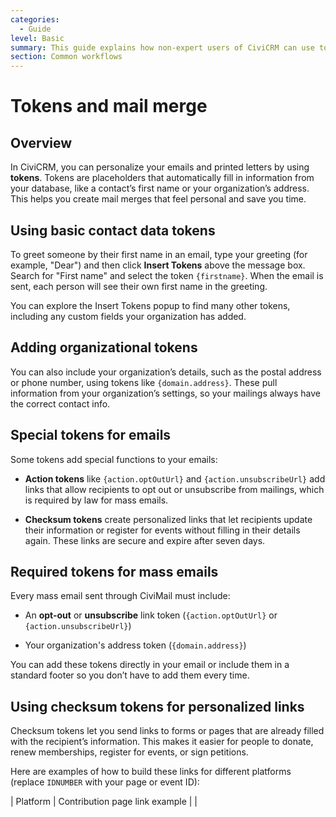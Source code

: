 ```yaml
---
categories:
  - Guide  
level: Basic  
summary: This guide explains how non-expert users of CiviCRM can use tokens to personalize emails and printed materials, and how to set up mail merges to save time and improve communication.  
section: Common workflows  
---
```


# Tokens and mail merge

## Overview

In CiviCRM, you can personalize your emails and printed letters by using **tokens**. Tokens are placeholders that automatically fill in information from your database, like a contact’s first name or your organization’s address. This helps you create mail merges that feel personal and save you time.

## Using basic contact data tokens

To greet someone by their first name in an email, type your greeting (for example, "Dear") and then click **Insert Tokens** above the message box. Search for "First name" and select the token `{firstname}`. When the email is sent, each person will see their own first name in the greeting.

You can explore the Insert Tokens popup to find many other tokens, including any custom fields your organization has added.

## Adding organizational tokens

You can also include your organization’s details, such as the postal address or phone number, using tokens like `{domain.address}`. These pull information from your organization’s settings, so your mailings always have the correct contact info.

## Special tokens for emails

Some tokens add special functions to your emails:

- **Action tokens** like `{action.optOutUrl}` and `{action.unsubscribeUrl}` add links that allow recipients to opt out or unsubscribe from mailings, which is required by law for mass emails.

- **Checksum tokens** create personalized links that let recipients update their information or register for events without filling in their details again. These links are secure and expire after seven days.

## Required tokens for mass emails

Every mass email sent through CiviMail must include:

- An **opt-out** or **unsubscribe** link token (`{action.optOutUrl}` or `{action.unsubscribeUrl}`)

- Your organization's address token (`{domain.address}`)

You can add these tokens directly in your email or include them in a standard footer so you don’t have to add them every time.

## Using checksum tokens for personalized links

Checksum tokens let you send links to forms or pages that are already filled with the recipient’s information. This makes it easier for people to donate, renew memberships, register for events, or sign petitions.

Here are examples of how to build these links for different platforms (replace `IDNUMBER` with your page or event ID):

| Platform | Contribution page link example |
|
